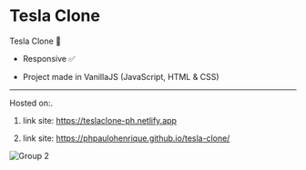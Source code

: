 # Tesla Clone

Tesla Clone 🚗

* Responsive ✅

* Project made in VanillaJS (JavaScript, HTML & CSS)

<hr>

Hosted on:.</br>


1. link site: https://teslaclone-ph.netlify.app

2. link site: https://phpaulohenrique.github.io/tesla-clone/

![Group 2](https://user-images.githubusercontent.com/56638509/169886707-766de2ad-6fa2-4c2b-95f4-b1a80de2e2bb.png)

